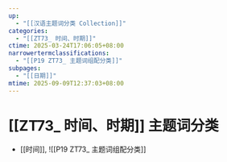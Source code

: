```yaml
---
up:
  - "[[汉语主题词分类 Collection]]"
categories:
  - "[[ZT73_ 时间、时期]]"
ctime: 2025-03-24T17:06:05+08:00
narrowertermclassifications:
  - "[[P19 ZT73_ 主题词组配分类]]"
subpages:
  - "[[日期]]"
mtime: 2025-09-09T12:37:03+08:00
---
```


# [[ZT73_ 时间、时期]] 主题词分类

- [[时间]], ![[P19 ZT73_ 主题词组配分类]]
